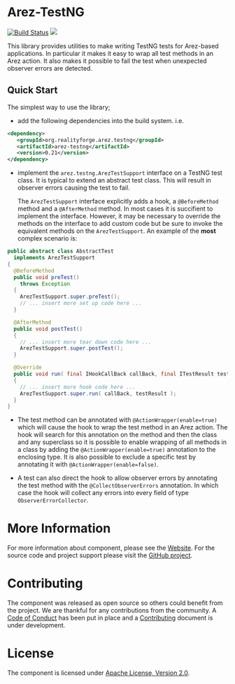 # Arez-TestNG

[![Build Status](https://api.travis-ci.com/arez/arez-testng.svg?branch=master)](http://travis-ci.com/arez/arez-testng)
[<img src="https://img.shields.io/maven-central/v/org.realityforge.arez.testng/arez-testng.svg?label=latest%20release"/>](http://search.maven.org/#search%7Cga%7C1%7Cg%3A%22org.realityforge.arez.testng%22)

This library provides utilities to make writing TestNG tests for Arez-based applications. In
particular it makes it easy to wrap all test methods in an Arez action. It also makes it possible
to fail the test when unexpected observer errors are detected.

## Quick Start

The simplest way to use the library;

* add the following dependencies into the build system. i.e.

```xml
<dependency>
   <groupId>org.realityforge.arez.testng</groupId>
   <artifactId>arez-testng</artifactId>
   <version>0.21</version>
</dependency>
```

* implement the `arez.testng.ArezTestSupport` interface on a TestNG test class. It is typical to
  extend an abstract test class. This will result in observer errors causing the test to fail.

  The `ArezTestSupport` interface explicitly adds a hook, a `@BeforeMethod` method and a `@AfterMethod`
  method. In most cases it is succifient to implement the interface. However, it may be necessary to
  override the methods on the interface to add custom code but be sure to invoke the equivalent methods
  on the `ArezTestSupport`. An example of the **most** complex scenario is:

```java
public abstract class AbstractTest
  implements ArezTestSupport
{
  @BeforeMethod
  public void preTest()
    throws Exception
  {
    ArezTestSupport.super.preTest();
    // ... insert more set up code here ...
  }

  @AfterMethod
  public void postTest()
  {
    // ... insert more tear down code here ...
    ArezTestSupport.super.postTest();
  }

  @Override
  public void run( final IHookCallBack callBack, final ITestResult testResult )
  {
    // ... insert more hook code here ...
    ArezTestSupport.super.run( callBack, testResult );
  }
}
```

* The test method can be annotated with `@ActionWrapper(enable=true)` which will cause the hook to wrap the
  test method in an Arez action. The hook will search for this annotation on the method and then the class
  and any superclass so it is possible to enable wrapping of all methods in a class by adding the
  `@ActionWrapper(enable=true)` annotation to the enclosing type. It is also possible to exclude a specific
  test by annotating it with `@ActionWrapper(enable=false)`.

* A test can also direct the hook to allow observer errors by annotating the test method with the
  `@CollectObserverErrors` annotation. In which case the hook will collect any errors into every field
  of type `ObserverErrorCollector`.

# More Information

For more information about component, please see the [Website](https://arez.github.io/testng). For the
source code and project support please visit the [GitHub project](https://github.com/arez/arez-testng).

# Contributing

The component was released as open source so others could benefit from the project. We are thankful for any
contributions from the community. A [Code of Conduct](CODE_OF_CONDUCT.md) has been put in place and
a [Contributing](CONTRIBUTING.md) document is under development.

# License

The component is licensed under [Apache License, Version 2.0](LICENSE).
